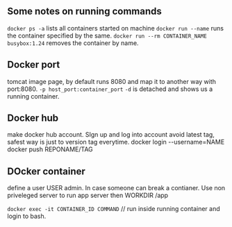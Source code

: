 ## Some notes on running commands

`docker ps -a` lists all containers started on machine
`docker run --name` runs the container specified by the same.
`docker run --rm CONTAINER_NAME busybox:1.24` removes the container by name.

## Docker port
tomcat image page, by default runs 8080
and map it to another way with port:8080.
`-p host_port:container_port`
`-d` is detached and shows us a running container.

## Docker hub
make docker hub account. SIgn up and log into account
avoid latest tag, safest way is just to version tag everytime.
docker login --username=NAME
docker push REPONAME/TAG

## DOcker container
define a user USER admin. In case someone can break a contianer. Use non priveleged server to run app server
then WORKDIR /app

`docker exec -it CONTAINER_ID COMMAND` // run inside running container and login to bash.
